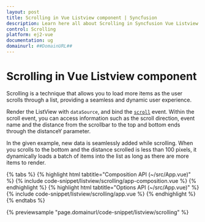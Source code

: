 ```yaml
---
layout: post
title: Scrolling in Vue Listview component | Syncfusion
description: Learn here all about Scrolling in Syncfusion Vue Listview component of Syncfusion Essential JS 2 and more.
control: Scrolling 
platform: ej2-vue
documentation: ug
domainurl: ##DomainURL##
---
```


# Scrolling in Vue Listview component

Scrolling is a technique that allows you to load more items as the user scrolls through a list, providing a seamless and dynamic user experience.

Render the ListView with `dataSource`, and bind the [`scroll`](https://ej2.syncfusion.com/vue/documentation/api/list-view/#scroll) event. Within the scroll event, you can access information such as the scroll direction, event name and the distance from the scrollbar to the top and bottom ends through the distanceY parameter.

In the given example, new data is seamlessly added while scrolling. When you scrolls to the bottom and the distance scrolled is less than 100 pixels, it dynamically loads a batch of items into the list as long as there are more items to render.

{% tabs %}
{% highlight html tabtitle="Composition API (~/src/App.vue)" %}
{% include code-snippet/listview/scrolling/app-composition.vue %}
{% endhighlight %}
{% highlight html tabtitle="Options API (~/src/App.vue)" %}
{% include code-snippet/listview/scrolling/app.vue %}
{% endhighlight %}
{% endtabs %}
        
{% previewsample "page.domainurl/code-snippet/listview/scrolling" %}